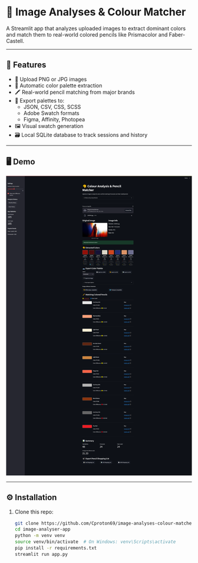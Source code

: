 # 🎨 Image Analyses & Colour Matcher

A Streamlit app that analyzes uploaded images to extract dominant colors and match them to real-world colored pencils like Prismacolor and Faber-Castell.

---

## 🚀 Features

- 📸 Upload PNG or JPG images
- 🧠 Automatic color palette extraction
- 🖍️ Real-world pencil matching from major brands
- 🎨 Export palettes to:
  - JSON, CSV, CSS, SCSS
  - Adobe Swatch formats
  - Figma, Affinity, Photopea
- 🖼️ Visual swatch generation
- 🗃️ Local SQLite database to track sessions and history

---

## 🖥 Demo

![App Screenshot](images/full-app-screenshot.png)

---

## ⚙️ Installation

1. Clone this repo:
   ```bash
   git clone https://github.com/Cproton69/image-analyses-colour-matcher.git
   cd image-analyser-app
   python -m venv venv
   source venv/bin/activate  # On Windows: venv\Scripts\activate
   pip install -r requirements.txt
   streamlit run app.py

